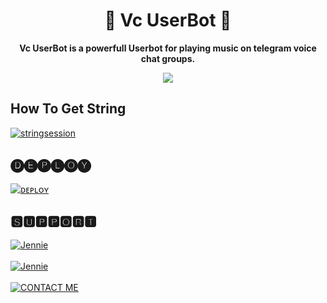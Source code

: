 <h1 align = "center"> 🎵 Vc UserBot 🎵 </h1>

<p align="center"><b> Vc UserBot is a powerfull Userbot for playing music on telegram voice chat groups. </b></p>

<p align="center"><a href="https://t.me/lisaSupportChat"><img src="https://telegra.ph/file/ee94bfab0f6bd6dd7bb10.jpg"></a></p>


## How To Get String
[![stringsession](https://img.shields.io/badge/repl.it-generateStringName-yellowgreen)](https://replit.com/@Rishabhbhan5/Rishabh-String-Session#main.py)


## 🅓🅔🅟🅛🅞🅨
[![ᴅᴇᴘʟᴏʏ](https://www.herokucdn.com/deploy/button.svg)](https://heroku.com/deploy?template=https://github.com/Rishabhbhan4/VC-UserBot)

## 🆂🆄🅿🅿🅾🆁🆃
[![Jennie](https://img.shields.io/badge/Jennie-Channel-red?style=for-the-badge&logo=telegram)](https://t.me/RishabhHelpBot)</br></br>
[![Jennie](https://img.shields.io/badge/Lisa-Group-red?style=for-the-badge&logo=telegram)](https://t.me/lisaSupportChat)</br></br>
[![CONTACT ME](https://img.shields.io/badge/Telegram-Contact%20Me-informational)](https://t.me/Rishu_05)


